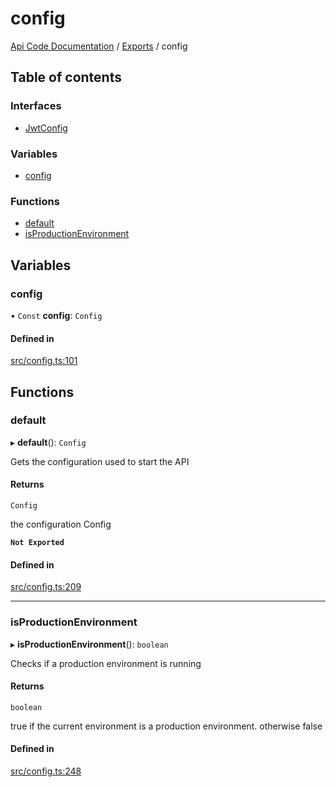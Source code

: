 # config
 
[Api Code Documentation](../README.md) / [Exports](../modules.md) / config

## Table of contents

### Interfaces

- [JwtConfig](../interfaces/config.JwtConfig.md)

### Variables

- [config](config.md#config)

### Functions

- [default](config.md#default)
- [isProductionEnvironment](config.md#isproductionenvironment)

## Variables

### config

• `Const` **config**: `Config`

#### Defined in

[src/config.ts:101](https://github.com/openkfw/TruBudget/blob/d07ad94/api/src/config.ts#L101)

## Functions

### default

▸ **default**(): `Config`

Gets the configuration used to start the API

#### Returns

`Config`

the configuration Config

**`Not Exported`**

#### Defined in

[src/config.ts:209](https://github.com/openkfw/TruBudget/blob/d07ad94/api/src/config.ts#L209)

___

### isProductionEnvironment

▸ **isProductionEnvironment**(): `boolean`

Checks if a production environment is running

#### Returns

`boolean`

true if the current environment is a production environment. otherwise false

#### Defined in

[src/config.ts:248](https://github.com/openkfw/TruBudget/blob/d07ad94/api/src/config.ts#L248)
